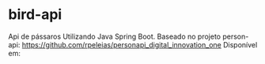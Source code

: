 # bird-api
Api de pássaros Utilizando Java Spring Boot.
Baseado no projeto person-api: https://github.com/rpeleias/personapi_digital_innovation_one
Disponível em: 
